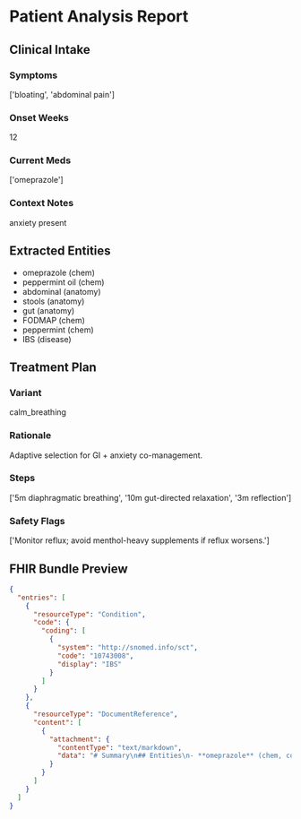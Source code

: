# Patient Analysis Report

## Clinical Intake
### Symptoms
['bloating', 'abdominal pain']

### Onset Weeks
12

### Current Meds
['omeprazole']

### Context Notes
anxiety present

## Extracted Entities
- omeprazole (chem)
- peppermint oil (chem)
- abdominal (anatomy)
- stools (anatomy)
- gut (anatomy)
- FODMAP (chem)
- peppermint (chem)
- IBS (disease)

## Treatment Plan
### Variant
calm_breathing

### Rationale
Adaptive selection for GI + anxiety co-management.

### Steps
['5m diaphragmatic breathing', '10m gut-directed relaxation', '3m reflection']

### Safety Flags
['Monitor reflux; avoid menthol-heavy supplements if reflux worsens.']

## FHIR Bundle Preview
```json
{
  "entries": [
    {
      "resourceType": "Condition",
      "code": {
        "coding": [
          {
            "system": "http://snomed.info/sct",
            "code": "10743008",
            "display": "IBS"
          }
        ]
      }
    },
    {
      "resourceType": "DocumentReference",
      "content": [
        {
          "attachment": {
            "contentType": "text/markdown",
            "data": "# Summary\n## Entities\n- **omeprazole** (chem, conf=0.96)\n- **peppermint oil** (chem, conf=0.94)\n- **abdominal** (anatomy, conf=0.75)\n- **stools** (anatomy, conf=0.67)\n- **gut** (anatomy, conf=0.88)\n- **FODMAP** (chem, conf=0.90)\n- **peppermint** (chem, conf=0.85)\n- **IBS** (disease, conf=0.60)\n## Variant\n- `calm_breathing`\n- Adaptive selection for GI + anxiety co-management.\n- Steps:\n  - 5m diaphragmatic breathing\n  - 10m gut-directed relaxation\n  - 3m reflection\n## Safety\n- Monitor reflux; avoid menthol-heavy supplements if reflux worsens."
          }
        }
      ]
    }
  ]
}
```
